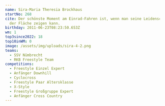 ```yaml
---
name: Sira-Maria Theresia Brockhaus
startNo: 268
cite: Der schönste Moment am Einrad-Fahren ist, wenn man seine Leidenschaft auf
  der Fläche zeigen kann.
birthday: 2011-06-23T08:23:50.653Z
wm: 1
top3since2022: 18
top10inWM: 0
image: /assets/img/uploads/sira-4-2.png
teams:
  - SSV Nümbrecht
  - RKB Freestyle Team
competitions:
  - Freestyle Einzel Expert
  - Anfänger Downhill
  - Cyclocross
  - Freestyle Paar Altersklasse
  - X-Style
  - Freestyle Großgruppe Expert
  - Anfänger Cross Country
---
```

